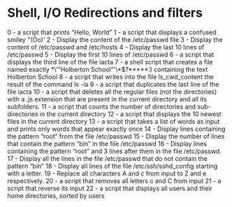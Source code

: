 # Shell, I/O Redirections and filters

0 - a script that prints “Hello, World”
1 - a script that displays a confused smiley "(Ôo)'
2 - Display the content of the /etc/passwd file
3 - Display the content of /etc/passwd and /etc/hosts
4 - Display the last 10 lines of /etc/passwd
5 - Display the first 10 lines of /etc/passwd
6 - a script that displays the third line of the file iacta
7 - a shell script that creates a file named exactly \*\\'"Holberton School"\'\\*$\?\*\*\*\*\*:) containing the text Holberton School
8 - a script that writes into the file ls_cwd_content the result of the command ls -la
9 - a script that duplicates the last line of the file iacta
10 -  a script that deletes all the regular files (not the directories) with a .js extension that are present in the current directory and all its subfolders.
11 - a script that counts the number of directories and sub-directories in the current directory 
12 - a script that displays the 10 newest files in the current directory
13 - a script that takes a list of words as input and prints only words that appear exactly once
14 - Display lines containing the pattern “root” from the file /etc/passwd
15 - Display the number of lines that contain the pattern “bin” in the file /etc/passwd
16 - Display lines containing the pattern “root” and 3 lines after them in the file /etc/passwd.
17 - Display all the lines in the file /etc/passwd that do not contain the pattern “bin”
18 - Display all lines of the file /etc/ssh/sshd_config starting with a letter.
19 - Replace all characters A and c from input to Z and e respectively.
20 - a script that removes all letters c and C from input
21 - a script that reverse its input
22 - a script that displays all users and their home directories, sorted by users